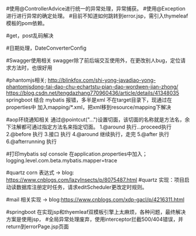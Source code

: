 #使用@ControllerAdvice进行统一的异常处理，异常捕获。
#使用@Exception进行进行异常的确定处理。
#目前不知道如何跳转到error.jsp，需引入thymeleaf模板的pom依赖。

#get，post乱码解决

#日期处理，DateConverterConfig

#Swagger使用相关
swagger除了前后端交互使用外，在更改别人bug，定位请求方法时，也很好用

#phantomjs相关;
http://blinkfox.com/shi-yong-javadiao-yong-phantomjsdong-tai-dao-chu-echartstu-pian-dao-wordwen-jian-zhong/
https://blog.csdn.net/tengdazhang770960436/article/details/41348035
springboot 结合 mybatis 报错，多半是xml 不在target目录下，现通过在properties中
加入mapping/*.xml，把xml移到resource/mapping下解决

#aop环绕通知相关
通过@pointcut("...")设置切面，该切面的名称就是方法名，余下注解都可通过指定方法名来指定切面。
1.@around 执行...proceed执行
2.@before 执行
3.接口 执行
4.@around 继续执行，走完
5.@after 执行
6.@afterrunning 执行

#打印mybatis sql console
在application.properties中加入；
logging.level.com.beta.mybatis.mapper=trace

#quartz corn 表达式    ->  blog:   https://www.cnblogs.com/lazyInsects/p/8075487.html
#quartz 实现：项目启动读数据库注册定时任务，请求editScheduler更改定时规则。

#mail 相关实现      ->  blog:https://www.cnblogs.com/xdp-gacl/p/4216311.html

#springboot 在实现jsp和thyemleaf双模板引擎上太麻烦，各种问题，最终解决方案是使用jsp，
#全局异常处理废弃，使用interceptor拦截500/404错误，并return到errorPage.jsp页面
